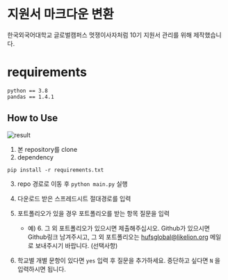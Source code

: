 # 지원서 마크다운 변환

한국외국어대학교 글로벌캠퍼스 멋쟁이사자처럼 10기 지원서 관리를 위해 제작했습니다.

# requirements

```
python == 3.8
pandas == 1.4.1
```

## How to Use

![result](https://user-images.githubusercontent.com/60145951/156803475-3945b3e8-1beb-4d06-b1bb-b99461560a5e.png)

1. 본 repository를 clone
2. dependency

```
pip install -r requirements.txt
```

3. repo 경로로 이동 후 `python main.py` 실행
4. 다운로드 받은 스프레드시트 절대경로를 입력
5. 포트폴리오가 있을 경우 포트폴리오를 받는 항목 질문을 입력

   - 예) 6. 그 외 포트폴리오가 있으시면 제출해주십시오. Github가 있으시면 Github링크 남겨주시고, 그 외 포트폴리오는 hufsglobal@likelion.org 메일로 보내주시기 바랍니다. (선택사항)

6. 학교별 개별 문항이 있다면 `yes` 입력 후 질문을 추가하세요. 중단하고 싶다면 `N` 을 입력하시면 됩니다.
